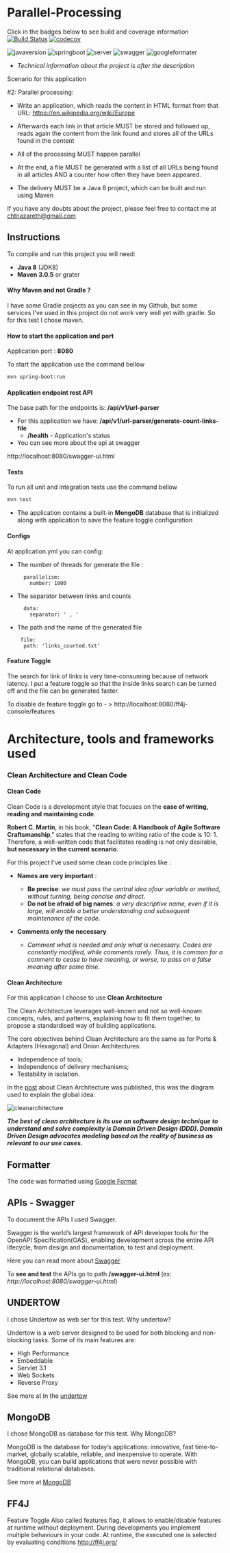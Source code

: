 # Parallel-Processing

Click in the badges below to see build and coverage information
[![Build Status](https://travis-ci.org/ClaudioNazareth/parallel-processing.svg?branch=master)](https://travis-ci.org/ClaudioNazareth/parallel-processing)
[![codecov](https://codecov.io/gh/ClaudioNazareth/parallel-processing/branch/master/graph/badge.svg)](https://codecov.io/gh/ClaudioNazareth/parallel-processing)

![javaversion](https://img.shields.io/badge/Java-8-yellowgreen.svg)
![springboot](https://img.shields.io/badge/spring%20boot-1.5.9.RELEASE-orange.svg)
![server](https://img.shields.io/badge/server-undertow-yellow.svg)
![swagger](https://img.shields.io/badge/swagger-2.7.0-green.svg)
![googleformater](https://img.shields.io/badge/google%20format-1.5-blue.svg)




- _Technical information about the project is after the description_

Scenario for this application

#2: Parallel processing:

  - Write an application, which reads the content in HTML format from that URL: https://en.wikipedia.org/wiki/Europe

  - Afterwards each link in that article MUST be stored and followed up, reads again the content from the link found and stores all of the URLs found in the content

  - All of the processing MUST happen parallel

  - At the end, a file MUST be generated with a list of all URLs being found in all articles AND a counter how often they have been appeared.

  - The delivery MUST be a Java 8 project, which can be built and run using Maven

  
If you have any doubts about the project, please feel free to contact me at chtnazareth@gmail.com


  
## Instructions
  
To compile and run this project you will need:

  * **Java 8** (JDK8)
  * **Maven 3.0.5** or grater
  
#### Why Maven and not Gradle ?  

I have some Gradle projects as you can see in my Github, but some services I've used in this project 
do not work very well yet with gradle. So for this test I chose maven.


#### How to start the application and port   

Application port : **8080**  
 
To start the application use the command bellow   

```bash
mvn spring-boot:run
```


#### Application endpoint rest API

The base path for the endpoints is: **/api/v1/url-parser**
  - For this application we have:  **/api/v1/url-parser/generate-count-links-file** 
    - **/health** - Application's status
  - You can see more about the api at swagger
  
http://localhost:8080/swagger-ui.html 


#### Tests

To run all unit and integration tests use the command bellow   

```bash
mvn test
```  

- The application contains a built-in **MongoDB** database that is initialized along with application
  to save the feature toggle configuration    

#### Configs

At application.yml you can config:

  - The number of threads for generate the file : 
    ```
      parallelism:
        number: 1000
    ```  
  - The separator between links and counts  
      ```
        data:
          separator: ' , '    
      ``` 
  - The path and the name of the generated file
      ```
       file:
        path: 'links_counted.txt' 
      ``` 
  
#### Feature Toggle

The search for link of links is very time-consuming because of network latency. I put a feature toggle 
so that the inside links search can be turned off and the file can be generated faster.

To disable de feature toggle go to - > http://localhost:8080/ff4j-console/features     

  
# Architecture, tools and frameworks used

### Clean Architecture and Clean Code

#### Clean Code

Clean Code is a development style that focuses on the **ease of writing, reading and maintaining code**.

**Robert C. Martin**, in his book, "**Clean Code: A Handbook of Agile Software Craftsmanship**," 
states that the reading to writing ratio of the code is 10: 1. Therefore, a well-written code that 
facilitates reading is not only desirable, **but necessary in the current scenario**.

For this project I've used some clean code principles like :

* **Names are very important** : 
  * **Be precise**: _we must pass the central idea of ​​our variable or method, without turning, being concise 
    and direct_.
  * **Do not be afraid of big names**: _a very descriptive name, even if it is large, will enable a 
    better understanding and subsequent maintenance of the code_.
    
* **Comments only the necessary**
  * _Comment what is needed and only what is necessary. Codes are constantly modified, while comments rarely. 
    Thus, it is common for a comment to cease to have meaning, or worse, to pass on a false meaning after some time_.    

#### Clean Architecture

For this application I choose to use **Clean Architecture**

The Clean Architecture leverages well-known and not so well-known concepts, rules, and patterns, 
explaining how to fit them together, to propose a standardised way of building applications.

The core objectives behind Clean Architecture are the same as for Ports & Adapters (Hexagonal)
 and Onion Architectures:

* Independence of tools;
* Independence of delivery mechanisms;
* Testability in isolation.

In the [post](https://8thlight.com/blog/uncle-bob/2012/08/13/the-clean-architecture.html) about 
Clean Architecture was published, this was the diagram used to explain the global idea:

![cleanarchitecture](https://8thlight.com/blog/assets/posts/2012-08-13-the-clean-architecture/CleanArchitecture.jpg)

**_The best of clean architecture is its use an software design technique to understand and solve 
complexity is Domain Driven Design (DDD). Domain Driven Design advocates modeling based on the 
reality of business as relevant to our use cases._** 

## Formatter

The code was formatted using [Google Format](https://github.com/google/google-java-format)


## APIs - Swagger

To document the APIs I used Swagger.

Swagger is the world’s largest framework of API developer tools for the OpenAPI Specification(OAS),
enabling development across the entire API lifecycle, from design and documentation, 
to test and deployment.

Here you can read more about [Swagger](https://swagger.io/)

To **see and test** the APIs go to path **/swagger-ui.html** (ex: _http://localhost:8080/swagger-ui.html_)

## UNDERTOW
I chose Undertow as web ser for this test. Why undertow?

Undertow is a web server designed to be used for both blocking and non-blocking tasks. 
Some of its main features are:

  * High Performance
  * Embeddable
  * Servlet 3.1
  * Web Sockets
  * Reverse Proxy

See more at In the [undertow](http://undertow.io/)


## MongoDB

I chose MongoDB as database for this test. Why MongoDB?

MongoDB is the database for today’s applications: innovative, fast time-to-market, globally scalable, 
reliable, and inexpensive to operate. With MongoDB, you can build applications that were never
possible with traditional relational databases.


See more at [MongoDB](https://www.mongodb.com/collateral/mongodb-architecture-guide)


## FF4J

Feature Toggle
Also called features flag, it allows to enable/disable features at runtime without deployment. 
During developments you implement multiple behaviours in your code. At runtime, the executed one is 
selected by evaluating conditions
http://ff4j.org/